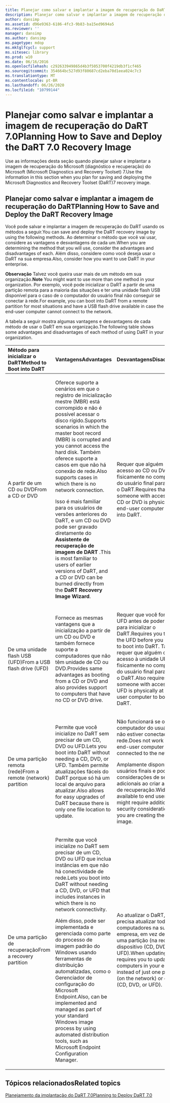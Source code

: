 ```yaml
---
title: Planejar como salvar e implantar a imagem de recuperação do DaRT 7.0
description: Planejar como salvar e implantar a imagem de recuperação do DaRT 7.0
author: dansimp
ms.assetid: d96e9363-6186-4fc3-9b83-ba15ed9694a5
ms.reviewer: ''
manager: dansimp
ms.author: dansimp
ms.pagetype: mdop
ms.mktglfcycl: support
ms.sitesec: library
ms.prod: w10
ms.date: 06/16/2016
ms.openlocfilehash: c292633949865d4b3f5053700f4219db3f1cf465
ms.sourcegitcommit: 354664bc527d93f80687cd2eba70d1eea024c7c3
ms.translationtype: MT
ms.contentlocale: pt-BR
ms.lasthandoff: 06/26/2020
ms.locfileid: "10799144"
---
```

# <span data-ttu-id="53838-103">Planejar como salvar e implantar a imagem de recuperação do DaRT 7.0</span><span class="sxs-lookup"><span data-stu-id="53838-103">Planning How to Save and Deploy the DaRT 7.0 Recovery Image</span></span>


<span data-ttu-id="53838-104">Use as informações desta seção quando planejar salvar e implantar a imagem de recuperação do Microsoft (diagnóstico e recuperação) do Microsoft (Microsoft Diagnostics and Recovery Toolset) 7.</span><span class="sxs-lookup"><span data-stu-id="53838-104">Use the information in this section when you plan for saving and deploying the Microsoft Diagnostics and Recovery Toolset (DaRT)7 recovery image.</span></span>

## <span data-ttu-id="53838-105">Planejar como salvar e implantar a imagem de recuperação do DaRT</span><span class="sxs-lookup"><span data-stu-id="53838-105">Planning How to Save and Deploy the DaRT Recovery Image</span></span>


<span data-ttu-id="53838-106">Você pode salvar e implantar a imagem de recuperação do DaRT usando os métodos a seguir.</span><span class="sxs-lookup"><span data-stu-id="53838-106">You can save and deploy the DaRT recovery image by using the following methods.</span></span> <span data-ttu-id="53838-107">Ao determinar o método que você vai usar, considere as vantagens e desvantagens de cada um.</span><span class="sxs-lookup"><span data-stu-id="53838-107">When you are determining the method that you will use, consider the advantages and disadvantages of each.</span></span> <span data-ttu-id="53838-108">Além disso, considere como você deseja usar o DaRT na sua empresa.</span><span class="sxs-lookup"><span data-stu-id="53838-108">Also, consider how you want to use DaRT in your enterprise.</span></span>

<span data-ttu-id="53838-109">**Observação**  Talvez você queira usar mais de um método em sua organização.</span><span class="sxs-lookup"><span data-stu-id="53838-109">**Note** You might want to use more than one method in your organization.</span></span> <span data-ttu-id="53838-110">Por exemplo, você pode inicializar o DaRT a partir de uma partição remota para a maioria das situações e ter uma unidade flash USB disponível para o caso de o computador do usuário final não conseguir se conectar à rede.</span><span class="sxs-lookup"><span data-stu-id="53838-110">For example, you can boot into DaRT from a remote partition for most situations and have a USB flash drive available in case the end-user computer cannot connect to the network.</span></span>

 

<span data-ttu-id="53838-111">A tabela a seguir mostra algumas vantagens e desvantagens de cada método de usar o DaRT em sua organização.</span><span class="sxs-lookup"><span data-stu-id="53838-111">The following table shows some advantages and disadvantages of each method of using DaRT in your organization.</span></span>

<table>
<colgroup>
<col width="33%" />
<col width="33%" />
<col width="33%" />
</colgroup>
<thead>
<tr class="header">
<th align="left"><span data-ttu-id="53838-112">Método para inicializar o DaRT</span><span class="sxs-lookup"><span data-stu-id="53838-112">Method to Boot into DaRT</span></span></th>
<th align="left"><span data-ttu-id="53838-113">Vantagens</span><span class="sxs-lookup"><span data-stu-id="53838-113">Advantages</span></span></th>
<th align="left"><span data-ttu-id="53838-114">Desvantagens</span><span class="sxs-lookup"><span data-stu-id="53838-114">Disadvantages</span></span></th>
</tr>
</thead>
<tbody>
<tr class="odd">
<td align="left"><p><span data-ttu-id="53838-115">A partir de um CD ou DVD</span><span class="sxs-lookup"><span data-stu-id="53838-115">From a CD or DVD</span></span></p></td>
<td align="left"><p><span data-ttu-id="53838-116">Oferece suporte a cenários em que o registro de inicialização mestre (MBR) está corrompido e não é possível acessar o disco rígido.</span><span class="sxs-lookup"><span data-stu-id="53838-116">Supports scenarios in which the master boot record (MBR) is corrupted and you cannot access the hard disk.</span></span> <span data-ttu-id="53838-117">Também oferece suporte a casos em que não há conexão de rede.</span><span class="sxs-lookup"><span data-stu-id="53838-117">Also supports cases in which there is no network connection.</span></span></p>
<p><span data-ttu-id="53838-118">Isso é mais familiar para os usuários de versões anteriores do DaRT, e um CD ou DVD pode ser gravado diretamente do <strong> Assistente de recuperação de imagem de DART </strong> .</span><span class="sxs-lookup"><span data-stu-id="53838-118">This is most familiar to users of earlier versions of DaRT, and a CD or DVD can be burned directly from the <strong>DaRT Recovery Image Wizard</strong>.</span></span></p></td>
<td align="left"><p><span data-ttu-id="53838-119">Requer que alguém com acesso ao CD ou DVD esteja fisicamente no computador do usuário final para inicializar o DaRT.</span><span class="sxs-lookup"><span data-stu-id="53838-119">Requires that someone with access to the CD or DVD is physically at the end-user computer to boot into DaRT.</span></span></p></td>
</tr>
<tr class="even">
<td align="left"><p><span data-ttu-id="53838-120">De uma unidade flash USB (UFD)</span><span class="sxs-lookup"><span data-stu-id="53838-120">From a USB flash drive (UFD)</span></span></p></td>
<td align="left"><p><span data-ttu-id="53838-121">Fornece as mesmas vantagens que a inicialização a partir de um CD ou DVD e também fornece suporte a computadores que não têm unidade de CD ou DVD.</span><span class="sxs-lookup"><span data-stu-id="53838-121">Provides same advantages as booting from a CD or DVD and also provides support to computers that have no CD or DVD drive.</span></span></p></td>
<td align="left"><p><span data-ttu-id="53838-122">Requer que você formate o UFD antes de poder usá-lo para inicializar o DaRT.</span><span class="sxs-lookup"><span data-stu-id="53838-122">Requires you to format the UFD before you can use it to boot into DaRT.</span></span> <span data-ttu-id="53838-123">Também requer que alguém com acesso à unidade UFD seja fisicamente no computador do usuário final para inicializar o DaRT.</span><span class="sxs-lookup"><span data-stu-id="53838-123">Also requires that someone with access to the UFD is physically at the end-user computer to boot into DaRT.</span></span></p></td>
</tr>
<tr class="odd">
<td align="left"><p><span data-ttu-id="53838-124">De uma partição remota (rede)</span><span class="sxs-lookup"><span data-stu-id="53838-124">From a remote (network) partition</span></span></p></td>
<td align="left"><p><span data-ttu-id="53838-125">Permite que você inicialize no DaRT sem precisar de um CD, DVD ou UFD.</span><span class="sxs-lookup"><span data-stu-id="53838-125">Lets you boot into DaRT without needing a CD, DVD, or UFD.</span></span> <span data-ttu-id="53838-126">Também permite atualizações fáceis do DaRT porque só há um local de arquivo para atualizar.</span><span class="sxs-lookup"><span data-stu-id="53838-126">Also allows for easy upgrades of DaRT because there is only one file location to update.</span></span></p></td>
<td align="left"><p><span data-ttu-id="53838-127">Não funcionará se o computador do usuário final não estiver conectado à rede.</span><span class="sxs-lookup"><span data-stu-id="53838-127">Does not work if the end-user computer is not connected to the network.</span></span></p>
<p><span data-ttu-id="53838-128">Amplamente disponível para usuários finais e pode exigir considerações de segurança adicionais ao criar a imagem de recuperação.</span><span class="sxs-lookup"><span data-stu-id="53838-128">Widely available to end users and might require additional security considerations when you are creating the recovery image.</span></span></p></td>
</tr>
<tr class="even">
<td align="left"><p><span data-ttu-id="53838-129">De uma partição de recuperação</span><span class="sxs-lookup"><span data-stu-id="53838-129">From a recovery partition</span></span></p></td>
<td align="left"><p><span data-ttu-id="53838-130">Permite que você inicialize no DaRT sem precisar de um CD, DVD ou UFD que inclua instâncias em que não há conectividade de rede.</span><span class="sxs-lookup"><span data-stu-id="53838-130">Lets you boot into DaRT without needing a CD, DVD, or UFD that includes instances in which there is no network connectivity.</span></span></p>
<p><span data-ttu-id="53838-131">Além disso, pode ser implementada e gerenciada como parte do processo de imagem padrão do Windows usando ferramentas de distribuição automatizadas, como o Gerenciador de configuração do Microsoft Endpoint.</span><span class="sxs-lookup"><span data-stu-id="53838-131">Also, can be implemented and managed as part of your standard Windows image process by using automated distribution tools, such as Microsoft Endpoint Configuration Manager.</span></span></p></td>
<td align="left"><p><span data-ttu-id="53838-132">Ao atualizar o DaRT, você precisa atualizar todos os computadores na sua empresa, em vez de apenas uma partição (na rede) ou dispositivo (CD, DVD ou UFD).</span><span class="sxs-lookup"><span data-stu-id="53838-132">When updating DaRT, requires you to update all computers in your enterprise instead of just one partition (on the network) or device (CD, DVD, or UFD).</span></span></p></td>
</tr>
</tbody>
</table>

 

## <span data-ttu-id="53838-133">Tópicos relacionados</span><span class="sxs-lookup"><span data-stu-id="53838-133">Related topics</span></span>


[<span data-ttu-id="53838-134">Planejamento da implantação do DaRT 7.0</span><span class="sxs-lookup"><span data-stu-id="53838-134">Planning to Deploy DaRT 7.0</span></span>](planning-to-deploy-dart-70.md)

 

 





